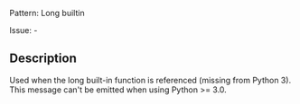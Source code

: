 Pattern: Long builtin

Issue: -

## Description

Used when the long built-in function is referenced (missing from Python 3). This message can't be emitted when using Python >= 3.0.